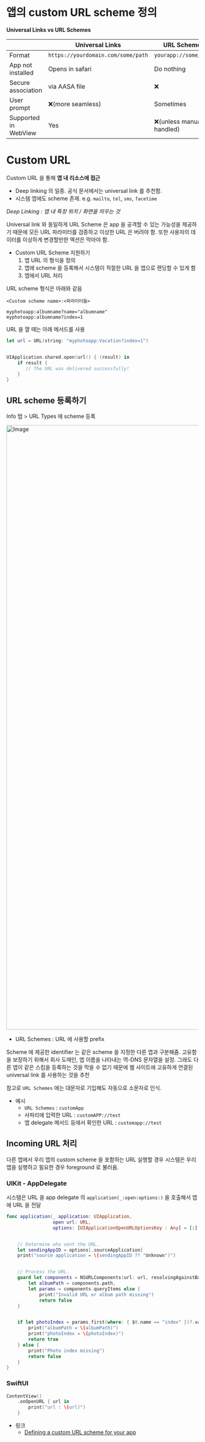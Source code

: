 # 앱의 custom URL scheme 정의

**Universal Links vs URL Schemes**

||Universal Links|URL Schemes|
|-|-|-|
|Format|`https://yourdomain.com/some/path`|`yourapp://some/path`|
|App not installed|Opens in safari|Do nothing|
|Secure association|via AASA file|❌|
|User prompt|❌(more seamless)|Sometimes|
|Supported in WebView|Yes|❌(unless manually handled)|

# Custom URL

Custom URL 을 통해 **앱 내 리소스에 접근** 

* Deep linking 의 일종. 공식 문서에서는 universal link 를 추천함. 
* 시스템 앱에도 scheme 존재. e.g. `mailto`, `tel`, `sms`, `facetime`

*Deep Linking : 앱 내 특정 위치 / 화면을 띄우는 것*

Universal link 와 동일하게 URL Scheme 은 app 을 공격할 수 있는 가능성을 제공하기 때문에 모든 URL 파라미터를 검증하고 이상한 URL 은 버려야 함. 또한 사용자의 데이터를 이상하게 변경할만한 액션은 막아야 함.

* Custom URL Scheme 지원하기
    1. 앱 URL 의 형식을 정의
    2. 앱에 scheme 을 등록해서 시스템이 적절한 URL 을 앱으로 랜딩할 수 있게 함
    3. 앱에서 URL 처리

URL scheme 형식은 아래와 같음

```
<Custom scheme name>:<파라미터들>

myphotoapp:albumname?name="albumname"
myphotoapp:albumname?index=1
```

URL 을 열 때는 아래 메서드를 사용

```swift
let url = URL(string: "myphotoapp:Vacation?index=1")


UIApplication.shared.open(url!) { (result) in
    if result {
       // The URL was delivered successfully!
    }
}
```

## URL scheme 등록하기

Info 탭 > URL Types 에 scheme 등록

<img width="1585" alt="Image" src="https://github.com/user-attachments/assets/eee51857-62b9-46cc-a51e-1822ee2c2d9f" />

* URL Schemes : URL 에 사용할 prefix

Scheme 에 제공한 identifier 는 같은 scheme 을 지정한 다른 앱과 구분해줌. 고유함을 보장하기 위해서 회사 도메인, 앱 이름을 나타내는 역-DNS 문자열을 설정. 그래도 다른 앱이 같은 스킴을 등록하는 것을 막을 수 없기 때문에 웹 사이트에 고유하게 연결된 universal link 를 사용하는 것을 추천

참고로 `URL Schemes` 에는 대문자로 기입해도 자동으로 소문자로 인식. 

* 예시
    * `URL Schemes` : `customApp`
    * 사파리에 입력한 URL : `customAPP://test`
    * 앱 delegate 메서드 등에서 확인한 URL : `customapp://test`

## Incoming URL 처리

다른 앱에서 우리 앱의 custom scheme 을 포함하는 URL 실행할 경우 시스템은 우리 앱을 실행하고 필요한 경우 foreground 로 불러옴. 

### UIKit - AppDelegate

시스템은 URL 을 app delegate 의 `application(_:open:options:)` 을 호출해서 앱에 URL 을 전달

```swift
func application(_ application: UIApplication,
                 open url: URL,
                 options: [UIApplicationOpenURLOptionsKey : Any] = [:] ) -> Bool {


    // Determine who sent the URL.
    let sendingAppID = options[.sourceApplication]
    print("source application = \(sendingAppID ?? "Unknown")")


    // Process the URL.
    guard let components = NSURLComponents(url: url, resolvingAgainstBaseURL: true),
        let albumPath = components.path,
        let params = components.queryItems else {
            print("Invalid URL or album path missing")
            return false
    }


    if let photoIndex = params.first(where: { $0.name == "index" })?.value {
        print("albumPath = \(albumPath)")
        print("photoIndex = \(photoIndex)")
        return true
    } else {
        print("Photo index missing")
        return false
    }
}
```

### SwiftUI

```swift
ContentView()
    .onOpenURL { url in
        print("url : \(url)")
    }
```

* 링크
    * [Defining a custom URL scheme for your app](https://developer.apple.com/documentation/xcode/defining-a-custom-url-scheme-for-your-app)